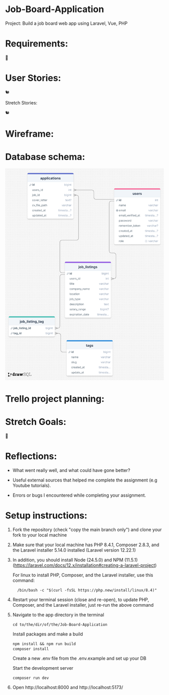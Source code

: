 # Job-Board-Application

Project: Build a job board web app using Laravel, Vue, PHP

# Requirements:

🎯

# User Stories:

    🐿️

Stretch Stories:

    🐿️

# Wireframe:

# Database schema:

![](https://github.com/d-g-Szabo/Job-Board-Application/blob/434c58a6f939b105e7a92fe3be0999eb1df8bb51/public/job_listing_webapp_db_schema.png)

# Trello project planning:

# Stretch Goals:

🏹

# Reflections:

- What went really well, and what could have gone better?

- Useful external sources that helped me complete the assignment (e.g Youtube tutorials).

- Errors or bugs I encountered while completing your assignment.

# Setup instructions:

1.  Fork the repository (check "copy the main branch only") and clone your fork to your local machine

2.  Make sure that your local machine has PHP 8.4.1, Composer 2.8.3, and the Laravel installer 5.14.0 installed (Laravel version 12.22.1)

3.  In addition, you should install Node (24.5.0) and NPM (11.5.1) (https://laravel.com/docs/12.x/installation#creating-a-laravel-project)

    For linux to install PHP, Composer, and the Laravel installer, use this command:

          /bin/bash -c "$(curl -fsSL https://php.new/install/linux/8.4)"

4.  Restart your terminal session (close and re-open), to update PHP, Composer, and the Laravel installer, just re-run the above command

5.  Navigate to the app directory in the terminal

        cd to/the/dir/of/the/Job-Board-Application

    Install packages and make a build

        npm install && npm run build
        composer install

    Create a new .env file from the .env.example and set up your DB

    Start the development server

        composer run dev

6.  Open http://localhost:8000 and http://localhost:5173/
